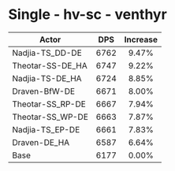 # Single - hv-sc - venthyr
| Actor | DPS | Increase |
|---|:---:|:---:|
|Nadjia-TS_DD-DE|6762|9.47%|
|Theotar-SS-DE_HA|6747|9.22%|
|Nadjia-TS-DE_HA|6724|8.85%|
|Draven-BfW-DE|6671|8.00%|
|Theotar-SS_RP-DE|6667|7.94%|
|Theotar-SS_WP-DE|6663|7.87%|
|Nadjia-TS_EP-DE|6661|7.83%|
|Draven-DE_HA|6587|6.64%|
|Base|6177|0.00%|
